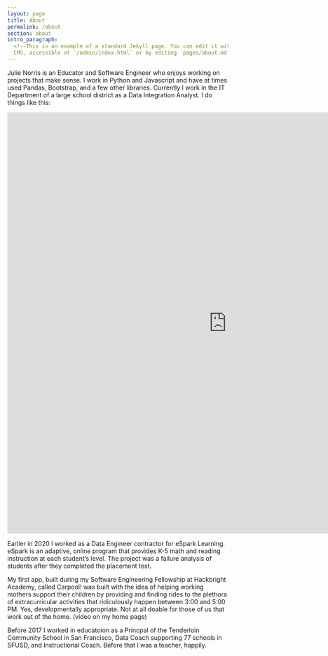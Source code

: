 ```yaml
---
layout: page
title: About
permalink: /about
section: about
intro_paragraph:
  <!--This is an example of a standard Jekyll page. You can edit it with Netlify
  CMS, accessible at `/admin/index.html` or by editing `pages/about.md` in a text editor.-->
--- 
```

Julie Norris is an Educator and Software Engineer who enjoys working on projects that make sense. I work in Python and Javascript and have at times used Pandas, Bootstrap, and a few other libraries. Currently I work in the IT Department of a large school district as a Data Integration Analyst. I do things like this:

<iframe width="1000" height="963" seamless frameborder="0" scrolling="no" src="https://docs.google.com/spreadsheets/d/e/2PACX-1vQvnO5DtwLEqBUeMVLJp2G3ZisodwC2nzEYV71olZOKD2ex0XnGiaXxgkxN4SJOh_GNSuvgKZdYcYUe/pubchart?oid=1725015505&amp;format=interactive">
</iframe>

Earlier in 2020 I worked as a Data Engineer contractor for eSpark Learning. eSpark is an adaptive, online program that provides K-5 math and reading instruction at each student’s level. The project was a failure analysis of students after they completed the placement test. 

My first app, built during my Software Engineering Fellowship at Hackbright Academy, called Carpool! was built with the idea of helping working mothers support their children by providing and finding rides to the plethora of extracurricular activities that ridiculously happen between 3:00 and 5:00 PM. Yes, developmentally appropriate. Not at all doable for those of us that work out of the home. (video on my home page)

Before 2017 I worked in educatoion as a Princpal of the Tenderloin Community School in San Francisco, Data Coach supporting 77 schools in SFUSD, and Instructional Coach. Before that I was a teacher, happily. 
